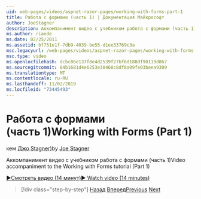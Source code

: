 ```yaml
---
uid: web-pages/videos/aspnet-razor-pages/working-with-forms-part-1
title: Работа с формами (часть 1) | Документация Майкрософт
author: JoeStagner
description: Аккомпанимент видео с учебником работа с формами (часть 1)
ms.author: riande
ms.date: 02/25/2011
ms.assetid: bf751e1f-7db9-4039-be55-d1ee33769c3a
msc.legacyurl: /web-pages/videos/aspnet-razor-pages/working-with-forms-part-1
msc.type: video
ms.openlocfilehash: dcbc86e137f8e4d2539f27bf6d188df90119d867
ms.sourcegitcommit: 84b1681d4e6253e30468c8df8a09fe03beea9309
ms.translationtype: MT
ms.contentlocale: ru-RU
ms.lasthandoff: 11/02/2019
ms.locfileid: "73445493"
---
```

# <a name="working-with-forms-part-1"></a><span data-ttu-id="a1aa4-103">Работа с формами (часть 1)</span><span class="sxs-lookup"><span data-stu-id="a1aa4-103">Working with Forms (Part 1)</span></span>

<span data-ttu-id="a1aa4-104">кем [Джо Stagner)](https://github.com/JoeStagner)</span><span class="sxs-lookup"><span data-stu-id="a1aa4-104">by [Joe Stagner](https://github.com/JoeStagner)</span></span>

<span data-ttu-id="a1aa4-105">Аккомпанимент видео с учебником работа с формами (часть 1)</span><span class="sxs-lookup"><span data-stu-id="a1aa4-105">Video accompaniment to the Working with Forms tutorial (Part 1)</span></span>

<span data-ttu-id="a1aa4-106">[&#9654;Смотреть видео (14 минут)](https://channel9.msdn.com/Blogs/ASP-NET-Site-Videos/working-with-forms-(part-1))</span><span class="sxs-lookup"><span data-stu-id="a1aa4-106">[&#9654; Watch video (14 minutes)](https://channel9.msdn.com/Blogs/ASP-NET-Site-Videos/working-with-forms-(part-1))</span></span>

> [!div class="step-by-step"]
> <span data-ttu-id="a1aa4-107">[Назад](creating-a-consistent-look-part-2.md)
> [Вперед](working-with-forms-part-2.md)</span><span class="sxs-lookup"><span data-stu-id="a1aa4-107">[Previous](creating-a-consistent-look-part-2.md)
[Next](working-with-forms-part-2.md)</span></span>
